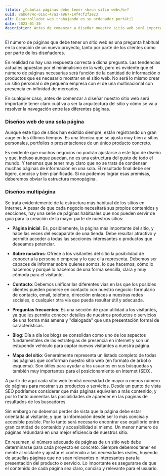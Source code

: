 ```yaml
---
titulo: ¿Cuántas páginas debe tener <b>un sitio web</b>?
uuid: 8ab6474c-016c-47a3-a967-14f4cf2f2e23
alt: Desarrollador web trabajando en su ordenador portátil
date: 2023-01-30
description: Antes de comenzar a diseñar nuestro sitio web será importante tener claro cuál va a ser la arquitectura del sitio y cómo se va a resolver la navegación entre las diferentes páginas
---
```


El número de páginas que debe tener un sitio web es una pregunta habitual en la creación de un nuevo proyecto, tanto por parte de los clientes como por parte de los diseñadores.

En realidad no hay una respuesta correcta a dicha pregunta. Las tendencias actuales apuestan por el minimalismo en la web, pero es evidente que el número de páginas necesarias será función de la cantidad de información o productos que es necesario mostrar en el sitio web. No será lo mismo crear un sitio personal o de pequeña empresa con el de una multinacional con presencia en infinidad de mercados.

En cualquier caso, antes de comenzar a diseñar nuestro sitio web será importante tener claro cuál va a ser la arquitectura del sitio y cómo se va a resolver la navegación entre las diferentes páginas.

### Diseños web de una sola página

Aunque este tipo de sitios han existido siempre, están registrando un gran auge en los últimos tiempos. Es una técnica que se ajusta muy bien a sitios personales, portfolios o presentaciones de un único producto concreto.

Es evidente que muchos negocios no podrán ajustarse a este tipo de diseño y que, incluso aunque puedan, no es una estructura del gusto de todo el mundo. Y tenemos que tener muy claro que no se trata de condensar muchas páginas de información en una sola. El resultado final debe ser ligero, conciso y bien planificado. Si no podemos lograr esas premisas, deberemos obviar la estructura monopágina.

### Diseños multipágina

Se trata evidentemente de la estructura más habitual de los sitios en Internet. A pesar de que cada negocio necesitará sus propios contenidos y secciones, hay una serie de páginas habituales que nos pueden servir de guía para la creación de la mayor parte de nuestros sitios:

- **Página inicial**: Es, posiblemente, la página más importante del sitio, y hace las veces del escaparate de una tienda. Debe resultar atractivo y permitir acceder a todas las secciones interesantes o productos que deseamos potenciar.

- **Sobre nosotros**: Ofrece a los visitantes del sitio la posibilidad de conocer a la persona o empresa y lo que ella representa. Debemos ser capaces de informar sobre quienes somos, lo que hacemos, cómo lo hacemos y porqué lo hacemos de una forma sencilla, clara y muy cómoda para el visitante.

- **Contacto**: Debemos unificar las diferentes vias en las que los posibles clientes pueden ponerse en contacto con nuestro negocio: formulario de contacto, email, teléfono, dirección enlaces a nuestras redes sociales, o cualquier otra vía que pueda resultar útil y adecuada.

- **Preguntas frecuentes**: Es una sección de gran utilidad a los visitantes, ya que les permite conocer detalles de nuestros productos o servicios de una forma más amena y "dialogada" que una presentación formal de características.

- **Blog**: Día a día los blogs se consolidan como uno de los aspectos fundamentales de las estrategias de presencia en internet y son un estupendo vehículo para captar nuevos visitantes a nuestra página.

- **Mapa del sitio**: Generalmente representa un listado completo de todas las páginas que conforman nuestro sitio web (en formato de árbol o esquema). Son útiles para ayudar a los usuarios en sus búsquedas y también muy importantes para el posicionamiento en internet (SEO).

A partir de aquí cada sitio web tendrá necesidad de mayor o menos número de páginas para mostrar sus productos o servicios. Desde un punto de vista SEO podríamos considerar que más páginas equivalen a más contenido, y por lo tanto aumentas las posibilidades de aparecer en las páginas de resultados de los buscadores.

Sin embargo no debemos perder de vista que la página debe estar orientada al visitante, y que la información desde ser lo más concisa y accesible posible. Por lo tanto será necesario encontrar ese equilibrio entre gran cantidad de contenido y accesibilidad al mismo. Un menor número de páginas redundará en una mejor eficiencia de nuestros sitio.

En resumen, el número adecuado de páginas de un sitio web debe determinarse para cada proyecto en concreto. Siempre debemos tener en mente al visitante y ajustar el contenido a las necesidades reales, huyendo de aquellas páginas que no sean relevantes o interesantes para la presentación del producto o servicio. Lo importante es asegurarse de que el contenido de cada página sea claro, conciso y relevante para el usuario.

